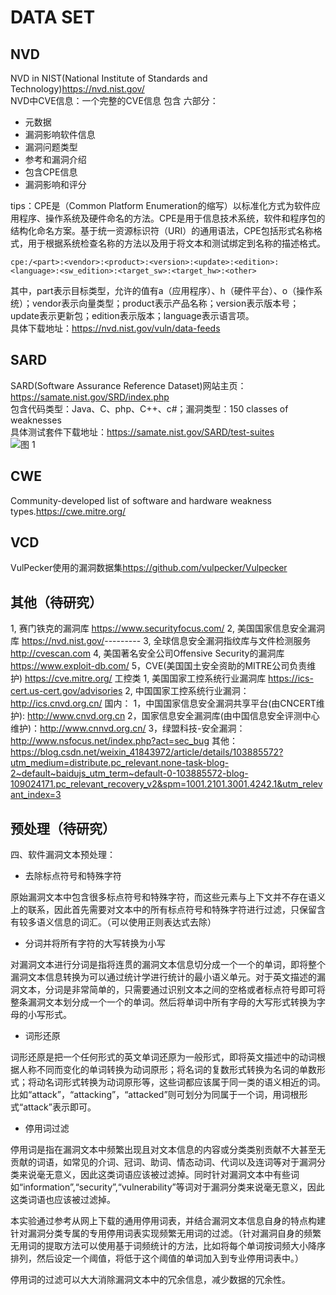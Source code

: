 <!--
 * @Author: Suez_kip 287140262@qq.com
 * @Date: 2022-10-26 14:56:24
 * @LastEditTime: 2022-11-09 15:43:58
 * @LastEditors: Suez_kip
 * @Description: 
-->

# DATA SET

## NVD  
  
NVD in NIST(National Institute of Standards and Technology)<https://nvd.nist.gov/>  
NVD中CVE信息：一个完整的CVE信息 包含 六部分：

- 元数据  
- 漏洞影响软件信息  
- 漏洞问题类型  
- 参考和漏洞介绍  
- 包含CPE信息
- 漏洞影响和评分

tips：CPE是（Common Platform Enumeration的缩写）以标准化方式为软件应用程序、操作系统及硬件命名的方法。CPE是用于信息技术系统，软件和程序包的结构化命名方案。基于统一资源标识符（URI）的通用语法，CPE包括形式名称格式，用于根据系统检查名称的方法以及用于将文本和测试绑定到名称的描述格式。

```cpe:/<part>:<vendor>:<product>:<version>:<update>:<edition>:<language>:<sw_edition>:<target_sw>:<target_hw>:<other>```  

其中，part表示目标类型，允许的值有a（应用程序）、h（硬件平台）、o（操作系统）；vendor表示向量类型；product表示产品名称；version表示版本号；update表示更新包；edition表示版本；language表示语言项。  
具体下载地址：<https://nvd.nist.gov/vuln/data-feeds>  

## SARD  
  
SARD(Software Assurance Reference Dataset)网站主页：<https://samate.nist.gov/SRD/index.php>  
包含代码类型：Java、C、php、C++、c#；漏洞类型：150 classes of weaknesses  
具体测试套件下载地址：<https://samate.nist.gov/SARD/test-suites>  
![图 1](../images/4abf6a360ca1cb6343bcabc6621bd93269951b397ff66213f45cb6220cb9bca9.png)  

## CWE

Community-developed list of software and hardware weakness types.<https://cwe.mitre.org/>

## VCD

VulPecker使用的漏洞数据集<https://github.com/vulpecker/Vulpecker>

## 其他（待研究）

1, 赛门铁克的漏洞库 <https://www.securityfocus.com/>
2, 美国国家信息安全漏洞库 <https://nvd.nist.gov/>---------
3, 全球信息安全漏洞指纹库与文件检测服务 <http://cvescan.com>
4, 美国著名安全公司Offensive Security的漏洞库 <https://www.exploit-db.com/>
5，CVE(美国国土安全资助的MITRE公司负责维护) <https://cve.mitre.org/>
工控类
1, 美国国家工控系统行业漏洞库 <https://ics-cert.us-cert.gov/advisories>
2, 中国国家工控系统行业漏洞：<http://ics.cnvd.org.cn/>
国内：
1，中国国家信息安全漏洞共享平台(由CNCERT维护): <http://www.cnvd.org.cn>
2，国家信息安全漏洞库(由中国信息安全评测中心维护)：<http://www.cnnvd.org.cn/>
3，绿盟科技-安全漏洞：<http://www.nsfocus.net/index.php?act=sec_bug>
其他：
<https://blog.csdn.net/weixin_41843972/article/details/103885572?utm_medium=distribute.pc_relevant.none-task-blog-2~default~baidujs_utm_term~default-0-103885572-blog-109024171.pc_relevant_recovery_v2&spm=1001.2101.3001.4242.1&utm_relevant_index=3>

## 预处理（待研究）

四、软件漏洞文本预处理：  

- 去除标点符号和特殊字符

原始漏洞文本中包含很多标点符号和特殊字符，而这些元素与上下文并不存在语义上的联系，因此首先需要对文本中的所有标点符号和特殊字符进行过滤，只保留含有较多语义信息的词汇。（可以使用正则表达式去除）

- 分词并将所有字符的大写转换为小写

对漏洞文本进行分词是指将连贯的漏洞文本信息切分成一个一个的单词，即将整个漏洞文本信息转换为可以通过统计学进行统计的最小语义单元。对于英文描述的漏洞文本，分词是非常简单的，只需要通过识别文本之间的空格或者标点符号即可将整条漏洞文本划分成一个一个的单词。然后将单词中所有字母的大写形式转换为字母的小写形式。

- 词形还原

词形还原是把一个任何形式的英文单词还原为一般形式，即将英文描述中的动词根据人称不同而变化的单词转换为动词原形；将名词的复数形式转换为名词的单数形式；将动名词形式转换为动词原形等，这些词都应该属于同一类的语义相近的词。比如“attack”，“attacking”，“attacked”则可划分为同属于一个词，用词根形式“attack”表示即可。

- 停用词过滤

停用词是指在漏洞文本中频繁出现且对文本信息的内容或分类类别贡献不大甚至无贡献的词语，如常见的介词、冠词、助词、情态动词、代词以及连词等对于漏洞分类来说毫无意义，因此这类词语应该被过滤掉。同时针对漏洞文本中有些词如“information”,“security”,“vulnerability”等词对于漏洞分类来说毫无意义，因此这类词语也应该被过滤掉。  
  
本实验通过参考从网上下载的通用停用词表，并结合漏洞文本信息自身的特点构建针对漏洞分类专属的专用停用词表实现频繁无用词的过滤。（针对漏洞自身的频繁无用词的提取方法可以使用基于词频统计的方法，比如将每个单词按词频大小降序排列，然后设定一个阈值，将低于这个阈值的单词加入到专业停用词表中。）  
  
停用词的过滤可以大大消除漏洞文本中的冗余信息，减少数据的冗余性。
